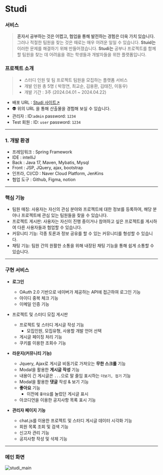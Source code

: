 # Studi

### 서비스
>____혼자서 공부하는 것은 어렵고, 협업을 통해 발전하는 경험은 더욱 가치 있습니다.____
그러나 적절한 팀원을 찾는 것은 때로는 매우 어려운 일일 수 있습니다. **Stuid는** 이러한 문제를 해결하기 위해 만들어졌습니다.
**Studi는** 공부나 프로젝트를 함께할 팀원을 찾는 데 어려움을 겪는 학생들과 개발자들을 위한 플랫폼입니다.

### 프로젝트 소개  
> - 스터디 인원 및 팀 프로젝트 팀원을 모집하는 플랫폼 서비스
> - 개발 인원 총 5명 ( 박정연, 최교순, 김용환, 김태진, 이동우)
> - 개발 기간 : 3주 (2024.04.01 ~ 2024.04.22) 
- 배포 URL : [Studi 사이트↗️](http://223.130.140.180:8090/)
- 👽 위의 URL 을 통해 산출물을 경험해 보실 수 있습니다. 
- 관리자  : ID:`admin` password: `1234`
- Test 회원 :  ID: `user` password: `1234`
---
### 1. 개발 환경
- 프레임워크 : Spring Framework 
- IDE : intelliJ
- Back : Java 17, Maven,  Mybatis, Mysql
- Front : JSP, JQuery, ajax, bootstrap
- 인프라, CI/CD : Naver Cloud Platform, JenKins
- 협업 도구 : Github, Figma, notion

---
### 핵심 기능
- 팀원 매칭: 사용자는 자신의 관심 분야와 프로젝트에 대한 정보를 등록하여, 해당 분야나 프로젝트에 관심 있는 팀원들을 찾을 수 있습니다.
- 프로젝트 게시판: 사용자는 자신이 진행 중이거나 참여하고 싶은 프로젝트를 게시하여 다른 사용자들과 협업할 수 있습니다.
- 커뮤니티 기능: 각종 토론과 정보 공유를 할 수 있는 커뮤니티를 형성할 수 있습니다.
- 채팅 기능: 팀원 간의 원활한 소통을 위해 내장된 채팅 기능을 통해 쉽게 소통할 수 있습니다.

---
### 구현 서비스
- **로그인**
  - OAuth 2.0 기반으로 네이버가 제공하는 API에 접근하여 로그인 기능
  - 아이디 중복 체크 기능
  - 이메일 인증 기능 


- 프로젝트 및 스터디 모집 게시판
  - 프로젝트 및 스터디 게시글 작성 기능
    - 모집인원, 모집유형, 사용할 개발 언어 선택
  - 게시글 페이징 처리 기능
  - 쿠키를 이용한 조회수 기능


- **라운지(커뮤니티 기능)**
  - Jquery, Ajax로 게시글 비동기로 가져오는 **무한 스크롤** 기능
  - Modal을 활용한 **게시글 작성** 기능
  - 내용이 긴 게시글은 `...`으로 말 줄임 표시하는 `더보기, 접기` 기능
  - Modal을 활용한 **댓글** 작성 & 보기 기능
  - **좋아요** 기능
    - 이전에 `좋아요`를 눌렀던 게시글 표시
  - 아코디언을 이용한 공지사항 목록 표시 기능


- **관리자 페이지 기능**
  - chat.js를 이용한 프로젝트 및 스터디 게시글 데이터 시각화 기능
  - 회원 목록 조회 및 검색 기능
  - 신고자 관리 기능
  - 공지사항 작성 및 삭제 기능


---
### 메인 화면 

![studi_main](https://github.com/JungYeon22/Studi/assets/105910143/86507575-2184-4a78-bedd-8c6698ae298f)